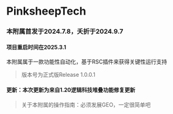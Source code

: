 PinksheepTech
=
### 本附属首发于2024.7.8，夭折于2024.9.7
#### 项目重启时间在2025.3.1
本附属属于一款功能性自动化，基于RSC插件来获得关键性运行支持
>  版本号为正式版Release 1.0.0.1
#### 更新：本次更新为来自1.20逻辑科技堆叠功能修复更新
>  关于本附属的操作指南：必须发展GEO，一定很简单吧

